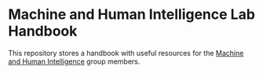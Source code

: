 # Machine and Human Intelligence Lab Handbook

This repository stores a handbook with useful resources for the [Machine and Human Intelligence](https://www.helsinki.fi/en/researchgroups/machine-and-human-intelligence) group members.
